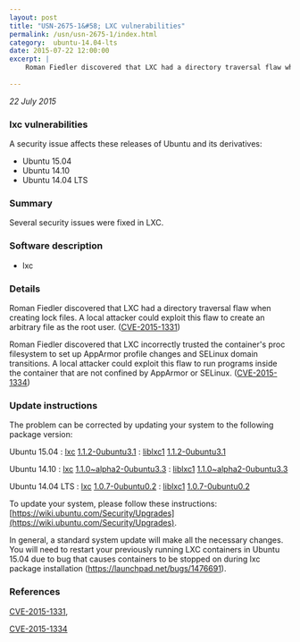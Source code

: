 ```yaml
---
layout: post
title: "USN-2675-1&#58; LXC vulnerabilities"
permalink: /usn/usn-2675-1/index.html
category:  ubuntu-14.04-lts
date: 2015-07-22 12:00:00
excerpt: |
    Roman Fiedler discovered that LXC had a directory traversal flaw when creating lock files. A local attacker could exploit this flaw to create an arbitrary file as the root user. ([CVE-2015-1331](http://people.ubuntu.com/~ubuntu-security/cve/CVE-2015-1331))
    
--- 
```

 
 

*22 July 2015*

### lxc vulnerabilities

A security issue affects these releases of Ubuntu and its derivatives:

* Ubuntu 15.04
* Ubuntu 14.10
* Ubuntu 14.04 LTS

### Summary

Several security issues were fixed in LXC. 

### Software description

* lxc 

### Details

Roman Fiedler discovered that LXC had a directory traversal flaw when creating lock files. A local attacker could exploit this flaw to create an arbitrary file as the root user. ([CVE-2015-1331](http://people.ubuntu.com/~ubuntu-security/cve/CVE-2015-1331))

Roman Fiedler discovered that LXC incorrectly trusted the container&#39;s proc filesystem to set up AppArmor profile changes and SELinux domain transitions. A local attacker could exploit this flaw to run programs inside the container that are not confined by AppArmor or SELinux. ([CVE-2015-1334](http://people.ubuntu.com/~ubuntu-security/cve/CVE-2015-1334)) 

### Update instructions

The problem can be corrected by updating your system to the following package version:

Ubuntu 15.04
 : [lxc](https://launchpad.net/ubuntu/+source/lxc) <span> [1.1.2-0ubuntu3.1](https://launchpad.net/ubuntu/+source/lxc/1.1.2-0ubuntu3.1) </span> 
 : [liblxc1](https://launchpad.net/ubuntu/+source/lxc) <span> [1.1.2-0ubuntu3.1](https://launchpad.net/ubuntu/+source/lxc/1.1.2-0ubuntu3.1) </span> 

Ubuntu 14.10
 : [lxc](https://launchpad.net/ubuntu/+source/lxc) <span> [1.1.0~alpha2-0ubuntu3.3](https://launchpad.net/ubuntu/+source/lxc/1.1.0~alpha2-0ubuntu3.3) </span> 
 : [liblxc1](https://launchpad.net/ubuntu/+source/lxc) <span> [1.1.0~alpha2-0ubuntu3.3](https://launchpad.net/ubuntu/+source/lxc/1.1.0~alpha2-0ubuntu3.3) </span> 

Ubuntu 14.04 LTS
 : [lxc](https://launchpad.net/ubuntu/+source/lxc) <span> [1.0.7-0ubuntu0.2](https://launchpad.net/ubuntu/+source/lxc/1.0.7-0ubuntu0.2) </span> 
 : [liblxc1](https://launchpad.net/ubuntu/+source/lxc) <span> [1.0.7-0ubuntu0.2](https://launchpad.net/ubuntu/+source/lxc/1.0.7-0ubuntu0.2) </span> 

To update your system, please follow these instructions: [https://wiki.ubuntu.com/Security/Upgrades](https://wiki.ubuntu.com/Security/Upgrades).

In general, a standard system update will make all the necessary changes. You will need to restart your previously running LXC containers in Ubuntu 15.04 due to bug that causes containers to be stopped on during lxc package installation (https://launchpad.net/bugs/1476691). 

### References

 
 [CVE-2015-1331](http://people.ubuntu.com/~ubuntu-security/cve/CVE-2015-1331), 

 [CVE-2015-1334](http://people.ubuntu.com/~ubuntu-security/cve/CVE-2015-1334)
 

